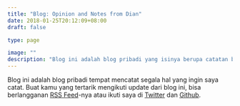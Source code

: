 ```yaml
---
title: "Blog: Opinion and Notes from Dian"
date: 2018-01-25T20:12:09+08:00
draft: false

type: page

image: ""
description: "Blog ini adalah blog pribadi yang isinya berupa catatan bebas. Namun, sepertinya akan lebih banyak catatan tentang dunia IT."
---
```


Blog ini adalah blog pribadi tempat mencatat segala hal yang ingin saya catat.
Buat kamu yang tertarik mengikuti update dari blog ini, bisa berlangganan
[RSS Feed](http://feeds.feedburner.com/ardianta)-nya atau ikuti saya di [Twitter](https://twitter.com/ardiantapargo) dan [Github](https://github.com/ardianta).